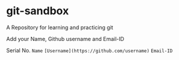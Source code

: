 # git-sandbox
A Repository for learning and practicing git

Add your Name, Github username and Email-ID

Serial No. `Name` `[Username](https://github.com/username)` `Email-ID`
